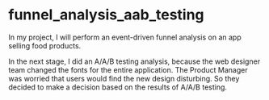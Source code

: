 # funnel_analysis_aab_testing

In my project, I will perform an event-driven funnel analysis on an app selling food products.

In the next stage, I did an A/A/B testing analysis, because the web designer team changed the fonts for the entire application. The Product Manager was worried that users would find the new design disturbing. So they decided to make a decision based on the results of A/A/B testing.
